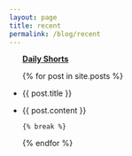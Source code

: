 ```yaml
---
layout: page
title: recent
permalink: /blog/recent
---
```

 
 <ul class="listing">

<a href="https://t.me/s/jinhong_park"><b>Daily Shorts</b></a> 

 {% for post in site.posts %}



<li class="listing-seperator"><p>{{ post.title }}</p></li>

   <li class="listing-item">
           {{ post.content }}
   </li>
    
    {% break %}
    
 {% endfor %}
 </ul>
  
